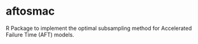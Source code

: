 # aftosmac
R Package to implement the optimal subsampling method for Accelerated Failure Time (AFT) models.
